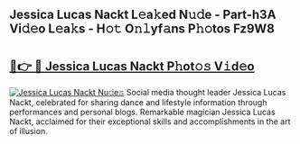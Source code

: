 ## Jessica Lucas Nackt L𝚎a𝚔ed N𝚞𝚍e - Part-h3A Vi𝚍𝚎o L𝚎a𝚔s - H𝚘𝚝 O𝚗𝚕yf𝚊ns P𝚑𝚘tos Fz9W8

# <h2><a href="http://kf5ny1h.oniu.top/?m=Jessica+Lucas+Nackt">🔗👉 🔴 Jessica Lucas Nackt P𝚑ot𝚘𝚜 V𝚒d𝚎o</a></h2>

[![Jessica Lucas Nackt Nu𝚍e𝚜](https://i.imgur.com/0qMVB7G.gif)](http://kf5ny1h.oniu.top/?m=Jessica+Lucas+Nackt)
Social media thought leader Jessica Lucas Nackt, celebrated for sharing dance and lifestyle information through performances and personal blogs. Remarkable magician Jessica Lucas Nackt, acclaimed for their exceptional skills and accomplishments in the art of illusion.  
